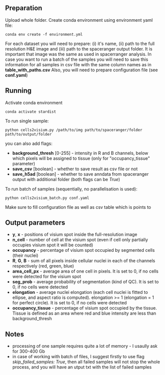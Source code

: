 ## Preparation
Upload whole folder. Create conda environment using environment yaml file:

`conda env create -f environment.yml`

For each dataset you will need to prepare: (i) it's name, (ii) path to the full resolution H&E image and (iii) path to the spaceranger output folder. It is important that image was the same as used in spacerranger analysis.
In case you want to run a batch of the samples you will need to save this information for all samples in csv file with the same column names as in **table_with_paths.csv**
Also, you will need to prepare configuration file (see **conf.yaml**)

## Running
Activate conda environment

`conda activate stardist`

To run single sample:

`python cells2visium.py /path/to/img path/to/spaceranger/folder path/to/output/folder`

you can also add flags:
 - **background_thresh** [0-255] - intensity in R and B channels, below which pixels will be assigned to tissue (only for "occupancy_tissue" parameter)
 - **save_csv** [boolean] - whether to save result as csv file or not
 - **save_h5ad** [boolean] - whether to save anndata from spaceranger output with additional folder (both flags can be *True*)

To run batch of samples (sequentially, no parallelisation is used):

`python cells2visium_batch.py conf.yaml`

Make sure to fill configuration file as well as csv table which is points to

## Output parameters
- **y**, **x** - positions of visium spot inside the full-resolution image
- **n_cell** - number of cell at the visium spot (even if cell only partially occupies visium spot it will be counted)
- **occupancy** - percentage of visium spot occupied by segmented cells (their nuclei)
- **R**, **G**, **B** - sum of all pixels inside cellular nuclei in each of the channels respectively (red, green, blue)
- **area_cell_px** - average area of one cell in pixels. It is set to 0, if no cells were detected for the visium spot
- **seg_prob** - average probability of segmentation (kind of QC). It is set to 0, if no cells were detected
- **elongation** - average nuclei elongation (each cell nuclei is fitted to ellipse, and aspect ratio is computed). elongation >= 1 (elongation = 1 for perfect circle). It is set to 0, if no cells were detected
- **occupancy_tissue** - percentage of visium spot occupied by the tissue. Tissue is defined as an area where red and blue intensity are less than background_thresh

## Notes
- processing of one sample requires quite a lot of memory - I usaully ask for 300-400 Gb
- in case of working with batch of files, I suggest firstly to use flag *skip_failed_samples: True*, then all failed samples will not stop the whole process, and you will have an utput txt with the list of failed samples
  

